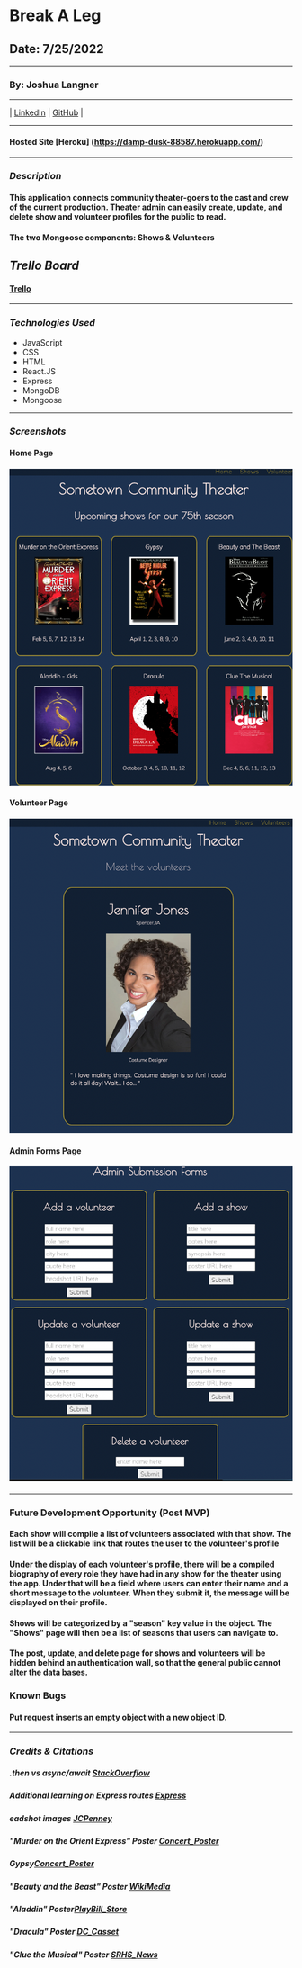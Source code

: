 # Break A Leg

## Date: 7/25/2022

---

### By: Joshua Langner

---

| [LinkedIn](https://www.linkedin.com/in/josh-langner-48) | [GitHub](https://github.com/jlangner87) |

---

#### Hosted Site [Heroku] (https://damp-dusk-88587.herokuapp.com/)

---

### **_Description_**

#### This application connects community theater-goers to the cast and crew of the current production. Theater admin can easily create, update, and delete show and volunteer profiles for the public to read.

#### The two Mongoose components: Shows & Volunteers

## **_Trello Board_**

#### [Trello](https://trello.com/invite/b/4PqpHSkZ/8c35f8b876eae832e5ee083fb5e78a40/full-stack-mern-application)

---

### **_Technologies Used_**

- JavaScript
- CSS
- HTML
- React.JS
- Express
- MongoDB
- Mongoose

---

### **_Screenshots_**

#### Home Page

#### ![Home Page](./screenshots/home.png)

#### Volunteer Page

#### ![Forms Page](./screenshots/volunteer.png)

#### Admin Forms Page

#### ![Forms Page](./screenshots/forms.png)

---

### **Future Development Opportunity (Post MVP)**

#### Each show will compile a list of volunteers associated with that show. The list will be a clickable link that routes the user to the volunteer's profile

#### Under the display of each volunteer's profile, there will be a compiled biography of every role they have had in any show for the theater using the app. Under that will be a field where users can enter their name and a short message to the volunteer. When they submit it, the message will be displayed on their profile.

#### Shows will be categorized by a "season" key value in the object. The "Shows" page will then be a list of seasons that users can navigate to.

#### The post, update, and delete page for shows and volunteers will be hidden behind an authentication wall, so that the general public cannot alter the data bases.

### **Known Bugs**

#### Put request inserts an empty object with a new object ID.

---

### _Credits & Citations_

##### .then vs async/await [StackOverflow](https://stackoverflow.com/questions/54495711/async-await-vs-then-which-is-the-best-for-performance)

##### Additional learning on Express routes [Express](https://expressjs.com/en/starter/basic-routing.html)

##### eadshot images [JCPenney](https://jcpportraits.com/business-headshot/)

##### "Murder on the Orient Express" Poster [Concert_Poster](https://concertposter.org/wp-content/uploads/2020/08/GypsyBetteMidler-rop.jpg)

##### Gypsy[Concert_Poster](https://concertposter.org/wp-content/uploads/2020/08/GypsyBetteMidler-rop.jpg)

##### "Beauty and the Beast" Poster [WikiMedia](https://upload.wikimedia.org/wikipedia/en/1/10/Beauty_and_the_Beast_%28cover_art%29_%E2%80%93_The_Broadway_Musical.jpg)

##### "Aladdin" Poster[PlayBill_Store](https://www.playbillstore.com/resize/Shared/Images/Product/Aladdin-the-Musical-Broadway-Poster/Aladdin_windowcard_14x22-1.jpg?bw=1000&w=1000&bh=1000&h=1000)

##### "Dracula" Poster [DC_Casset](https://dcassetcdn.com/design_img/3563506/688104/688104_19526344_3563506_3c0df975_image.jpg)

##### "Clue the Musical" Poster [SRHS_News](https://srhsnews.com/wp-content/uploads/2019/05/bl-clue-poster.jpg)
